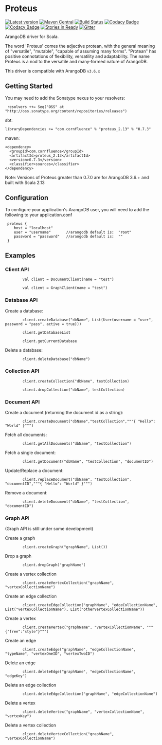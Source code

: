 # Proteus

[![Latest version](https://index.scala-lang.org/charlesahunt/proteus/proteus/latest.svg)](https://index.scala-lang.org/cornfluence/proteus)
[![Maven Central](https://maven-badges.herokuapp.com/maven-central/com.cornfluence/proteus_2.12/badge.svg)](https://maven-badges.herokuapp.com/maven-central/com.cornfluence/proteus_2.12)
[![Build Status](https://travis-ci.org/charlesahunt/proteus.svg?branch=master)](https://travis-ci.org/charlesahunt/proteus)
[![Codacy Badge](https://api.codacy.com/project/badge/Grade/be829fed3c134f8cbf14c60290651d63)](https://www.codacy.com/app/matthicks/proteus?utm_source=github.com&amp;utm_medium=referral&amp;utm_content=charlesahunt/proteus&amp;utm_campaign=Badge_Grade)
[![Codacy Badge](https://api.codacy.com/project/badge/Coverage/be829fed3c134f8cbf14c60290651d63)](https://www.codacy.com/app/matthicks/proteus?utm_source=github.com&utm_medium=referral&utm_content=cornfluence/proteus&utm_campaign=Badge_Coverage)
[![Stories in Ready](https://badge.waffle.io/cornfluence/proteus.png?label=ready&title=Ready)](https://waffle.io/charlesahunt/proteus)
[![Gitter](https://badges.gitter.im/Join%20Chat.svg)](https://gitter.im/cornfluence/proteus)

ArangoDB driver for Scala.

The word 'Proteus' comes the adjective protean, with the general meaning of "versatile", "mutable", "capable of assuming many forms". "Protean" has positive connotations of flexibility, versatility and adaptability. 
The name Proteus is a nod to the versatile and many-formed nature of ArangoDB.

This driver is compatible with ArangoDB `v3.6.x`

## Getting Started

You may need to add the Sonatype nexus to your resolvers:
``` 
 resolvers ++= Seq("OSS" at "http://oss.sonatype.org/content/repositories/releases")
```

sbt:
```
libraryDependencies += "com.cornfluence" % "proteus_2.13" % "0.7.3"
```

maven:
```
<dependency>
  <groupId>com.cornfluence</groupId>
  <artifactId>proteus_2.13</artifactId>
  <version>0.7.3</version>
  <classifier>sources</classifier>
</dependency>
```

Note: Versions of Proteus greater than 0.7.0 are for ArangoDB 3.6.+ and built with Scala 2.13


## Configuration

To configure your application's ArangoDB user, you will need to add the following to your application.conf
```
 proteus {
    host = "localhost"
    user = "username"       //arangodb default is:  "root"
    password = "password"   //arangodb default is:  ""
 }
```

## Examples

### Client API

            val client = DocumentClient(name = "test")
        
            val client = GraphClient(name = "test")

### Database API

Create a database:

            client.createDatabase("dbName", List(User(username = "user", password = "pass", active = true)))
            
            client.getDatabaseList
            
            client.getCurrentDatabase
            
Delete a database:
            
            client.deleteDatabase("dbName")
            
            
### Collection API

            client.createCollection("dbName", testCollection)
    
            client.dropCollection("dbName", testCollection)

            
### Document API
                        
Create a document (returning the document id as a string):

            client.createDocument("dbName","testCollection","""{ "Hello": "World" }""")
            
Fetch all documents:

            client.getAllDocuments("dbName", "testCollection")
            
Fetch a single document:

            client.getDocument("dbName", "testCollection", "documentID")

Update/Replace a document:
            
            client.replaceDocument("dbName", "testCollection", "documentID","""{ "Hello": "World" }""")
            
Remove a document:

            client.deleteDocument("dbName", "testCollection", "documentID")
            
### Graph API

 (Graph API is still under some development)
 
Create a graph

            client.createGraph("graphName", List())
 
Drop a graph

            client.dropGraph("graphName")
 
Create a vertex collection

            client.createVertexCollection("graphName", "vertexCollectionName")

Create an edge collection

            client.createEdgeCollection("graphName", "edgeCollectionName", List("vertexCollectionName"), List("otherVertexCollectionName"))

Create a vertex

            client.createVertex("graphName", "vertexCollectionName", """{"free":"style"}""")

Create an edge

            client.createEdge("graphName", "edgeCollectionName", "typeName", "vertexOneID", "vertexTwoID")
            
Delete an edge

            client.deleteEdge("graphName", "edgeCollectionName", "edgeKey")

Delete an edge collection

            client.deleteEdgeCollection("graphName", "edgeCollectionName")

Delete a vertex

            client.deleteVertex("graphName", "vertexCollectionName", "vertexKey")

Delete a vertex collection

            client.deleteVertexCollection("graphName", "vertexCollectionName")
